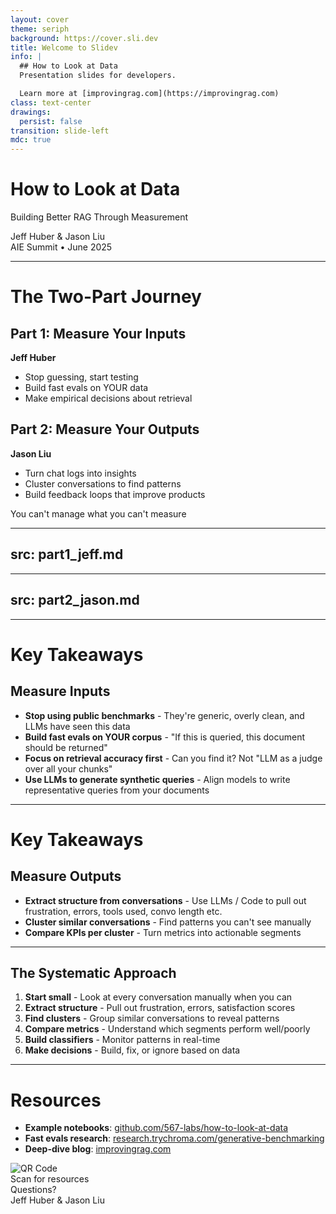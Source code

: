 ```yaml
---
layout: cover
theme: seriph
background: https://cover.sli.dev
title: Welcome to Slidev
info: |
  ## How to Look at Data
  Presentation slides for developers.

  Learn more at [improvingrag.com](https://improvingrag.com)
class: text-center
drawings:
  persist: false
transition: slide-left
mdc: true
---
```


# How to Look at Data

Building Better RAG Through Measurement

<div class="text-xl mt-8 opacity-80">
  Jeff Huber & Jason Liu
</div>

<div class="text-lg mt-4 opacity-60">
  AIE Summit • June 2025
</div>

---

# The Two-Part Journey

<div class="grid grid-cols-2 gap-8 mt-8">

<div class="p-6 bg-blue-50 rounded-lg">

## Part 1: Measure Your Inputs
**Jeff Huber**

<v-clicks>

- Stop guessing, start testing
- Build fast evals on YOUR data
- Make empirical decisions about retrieval

</v-clicks>

</div>

<div class="p-6 bg-green-50 rounded-lg">

## Part 2: Measure Your Outputs
**Jason Liu**

<v-clicks>

- Turn chat logs into insights
- Cluster conversations to find patterns
- Build feedback loops that improve products

</v-clicks>

</div>

</div>

<v-click>

<div class="text-center mt-8 text-xl font-bold text-blue-600">
  You can't manage what you can't measure
</div>

</v-click>

---
src: part1_jeff.md
---


---
src: part2_jason.md
---

---

# Key Takeaways

## Measure Inputs

- **Stop using public benchmarks** - They're generic, overly clean, and LLMs have seen this data
- **Build fast evals on YOUR corpus** - "If this is queried, this document should be returned"
- **Focus on retrieval accuracy first** - Can you find it? Not "LLM as a judge over all your chunks"
- **Use LLMs to generate synthetic queries** - Align models to write representative queries from your documents  

---

# Key Takeaways

## Measure Outputs

- **Extract structure from conversations** - Use LLMs / Code to pull out frustration, errors, tools used, convo length etc.
- **Cluster similar conversations** - Find patterns you can't see manually
- **Compare KPIs per cluster** - Turn metrics into actionable segments

---

## The Systematic Approach

1. **Start small** - Look at every conversation manually when you can
2. **Extract structure** - Pull out frustration, errors, satisfaction scores
3. **Find clusters** - Group similar conversations to reveal patterns
4. **Compare metrics** - Understand which segments perform well/poorly
5. **Build classifiers** - Monitor patterns in real-time
6. **Make decisions** - Build, fix, or ignore based on data

---

# Resources

- **Example notebooks**: [github.com/567-labs/how-to-look-at-data](https://github.com/567-labs/how-to-look-at-data)
- **Fast evals research**: [research.trychroma.com/generative-benchmarking](https://research.trychroma.com/generative-benchmarking)
- **Deep-dive blog**: [improvingrag.com](http://improvingrag.com/)

</div>

<v-click>

<div class="mt-8 text-center">
  <img src="/images/aie-look-at-data-qrcode.png" alt="QR Code" class="w-48 h-48 mx-auto">
  <div class="mt-2 text-sm opacity-60">Scan for resources</div>
</div>

</v-click>

<v-click>

<div class="mt-8 text-center text-xl">
  <div class="font-bold">Questions?</div>
  <div class="mt-2 opacity-80">Jeff Huber & Jason Liu</div>
</div>

</v-click>